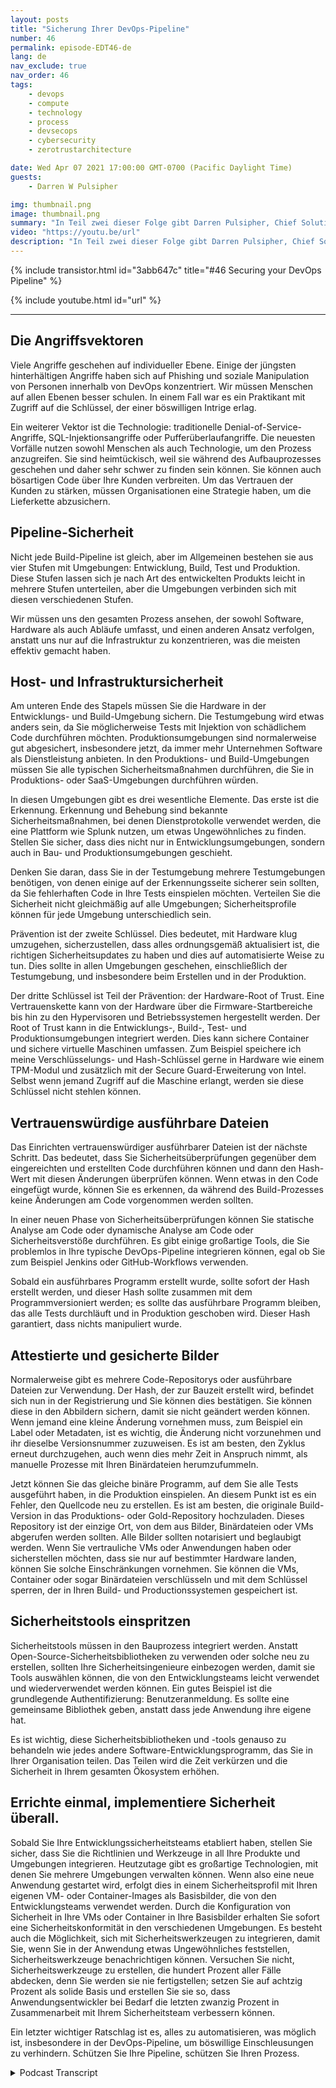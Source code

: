 ```yaml
---
layout: posts
title: "Sicherung Ihrer DevOps-Pipeline"
number: 46
permalink: episode-EDT46-de
lang: de
nav_exclude: true
nav_order: 46
tags:
    - devops
    - compute
    - technology
    - process
    - devsecops
    - cybersecurity
    - zerotrustarchitecture

date: Wed Apr 07 2021 17:00:00 GMT-0700 (Pacific Daylight Time)
guests:
    - Darren W Pulsipher

img: thumbnail.png
image: thumbnail.png
summary: "In Teil zwei dieser Folge gibt Darren Pulsipher, Chief Solution Architect bei Intel, praktische Tipps zum Sichern jeder Phase der DevOps-Pipeline, einschließlich dem Schutz von Hardware- und Software-Stacks mit Hardware-Root-of-Trust, Sicherheitsscans, authentifizierten und verschlüsselten Containern/VMs und mehr."
video: "https://youtu.be/url"
description: "In Teil zwei dieser Folge gibt Darren Pulsipher, Chief Solution Architect bei Intel, praktische Tipps zum Sichern jeder Phase der DevOps-Pipeline, einschließlich dem Schutz von Hardware- und Software-Stacks mit Hardware-Root-of-Trust, Sicherheitsscans, authentifizierten und verschlüsselten Containern/VMs und mehr."
---
```


<div>
{% include transistor.html id="3abb647c" title="#46 Securing your DevOps Pipeline" %}

{% include youtube.html id="url" %}
</div>

---

## Die Angriffsvektoren

Viele Angriffe geschehen auf individueller Ebene. Einige der jüngsten hinterhältigen Angriffe haben sich auf Phishing und soziale Manipulation von Personen innerhalb von DevOps konzentriert. Wir müssen Menschen auf allen Ebenen besser schulen. In einem Fall war es ein Praktikant mit Zugriff auf die Schlüssel, der einer böswilligen Intrige erlag.

Ein weiterer Vektor ist die Technologie: traditionelle Denial-of-Service-Angriffe, SQL-Injektionsangriffe oder Pufferüberlaufangriffe. Die neuesten Vorfälle nutzen sowohl Menschen als auch Technologie, um den Prozess anzugreifen. Sie sind heimtückisch, weil sie während des Aufbauprozesses geschehen und daher sehr schwer zu finden sein können. Sie können auch bösartigen Code über Ihre Kunden verbreiten. Um das Vertrauen der Kunden zu stärken, müssen Organisationen eine Strategie haben, um die Lieferkette abzusichern.

## Pipeline-Sicherheit

Nicht jede Build-Pipeline ist gleich, aber im Allgemeinen bestehen sie aus vier Stufen mit Umgebungen: Entwicklung, Build, Test und Produktion. Diese Stufen lassen sich je nach Art des entwickelten Produkts leicht in mehrere Stufen unterteilen, aber die Umgebungen verbinden sich mit diesen verschiedenen Stufen.

Wir müssen uns den gesamten Prozess ansehen, der sowohl Software, Hardware als auch Abläufe umfasst, und einen anderen Ansatz verfolgen, anstatt uns nur auf die Infrastruktur zu konzentrieren, was die meisten effektiv gemacht haben.

## Host- und Infrastruktursicherheit

Am unteren Ende des Stapels müssen Sie die Hardware in der Entwicklungs- und Build-Umgebung sichern. Die Testumgebung wird etwas anders sein, da Sie möglicherweise Tests mit Injektion von schädlichem Code durchführen möchten. Produktionsumgebungen sind normalerweise gut abgesichert, insbesondere jetzt, da immer mehr Unternehmen Software als Dienstleistung anbieten. In den Produktions- und Build-Umgebungen müssen Sie alle typischen Sicherheitsmaßnahmen durchführen, die Sie in Produktions- oder SaaS-Umgebungen durchführen würden.

In diesen Umgebungen gibt es drei wesentliche Elemente. Das erste ist die Erkennung. Erkennung und Behebung sind bekannte Sicherheitsmaßnahmen, bei denen Dienstprotokolle verwendet werden, die eine Plattform wie Splunk nutzen, um etwas Ungewöhnliches zu finden. Stellen Sie sicher, dass dies nicht nur in Entwicklungsumgebungen, sondern auch in Bau- und Produktionsumgebungen geschieht.

Denken Sie daran, dass Sie in der Testumgebung mehrere Testumgebungen benötigen, von denen einige auf der Erkennungsseite sicherer sein sollten, da Sie fehlerhaften Code in Ihre Tests einspielen möchten. Verteilen Sie die Sicherheit nicht gleichmäßig auf alle Umgebungen; Sicherheitsprofile können für jede Umgebung unterschiedlich sein.

Prävention ist der zweite Schlüssel. Dies bedeutet, mit Hardware klug umzugehen, sicherzustellen, dass alles ordnungsgemäß aktualisiert ist, die richtigen Sicherheitsupdates zu haben und dies auf automatisierte Weise zu tun. Dies sollte in allen Umgebungen geschehen, einschließlich der Testumgebung, und insbesondere beim Erstellen und in der Produktion.

Der dritte Schlüssel ist Teil der Prävention: der Hardware-Root of Trust. Eine Vertrauenskette kann von der Hardware über die Firmware-Startbereiche bis hin zu den Hypervisoren und Betriebssystemen hergestellt werden. Der Root of Trust kann in die Entwicklungs-, Build-, Test- und Produktionsumgebungen integriert werden. Dies kann sichere Container und sichere virtuelle Maschinen umfassen. Zum Beispiel speichere ich meine Verschlüsselungs- und Hash-Schlüssel gerne in Hardware wie einem TPM-Modul und zusätzlich mit der Secure Guard-Erweiterung von Intel. Selbst wenn jemand Zugriff auf die Maschine erlangt, werden sie diese Schlüssel nicht stehlen können.

## Vertrauenswürdige ausführbare Dateien

Das Einrichten vertrauenswürdiger ausführbarer Dateien ist der nächste Schritt. Das bedeutet, dass Sie Sicherheitsüberprüfungen gegenüber dem eingereichten und erstellten Code durchführen können und dann den Hash-Wert mit diesen Änderungen überprüfen können. Wenn etwas in den Code eingefügt wurde, können Sie es erkennen, da während des Build-Prozesses keine Änderungen am Code vorgenommen werden sollten.

In einer neuen Phase von Sicherheitsüberprüfungen können Sie statische Analyse am Code oder dynamische Analyse am Code oder Sicherheitsverstöße durchführen. Es gibt einige großartige Tools, die Sie problemlos in Ihre typische DevOps-Pipeline integrieren können, egal ob Sie zum Beispiel Jenkins oder GitHub-Workflows verwenden.

Sobald ein ausführbares Programm erstellt wurde, sollte sofort der Hash erstellt werden, und dieser Hash sollte zusammen mit dem Programmversioniert werden; es sollte das ausführbare Programm bleiben, das alle Tests durchläuft und in Produktion geschoben wird. Dieser Hash garantiert, dass nichts manipuliert wurde.

## Attestierte und gesicherte Bilder

Normalerweise gibt es mehrere Code-Repositorys oder ausführbare Dateien zur Verwendung. Der Hash, der zur Bauzeit erstellt wird, befindet sich nun in der Registrierung und Sie können dies bestätigen. Sie können diese in den Abbildern sichern, damit sie nicht geändert werden können. Wenn jemand eine kleine Änderung vornehmen muss, zum Beispiel ein Label oder Metadaten, ist es wichtig, die Änderung nicht vorzunehmen und ihr dieselbe Versionsnummer zuzuweisen. Es ist am besten, den Zyklus erneut durchzugehen, auch wenn dies mehr Zeit in Anspruch nimmt, als manuelle Prozesse mit Ihren Binärdateien herumzufummeln.

Jetzt können Sie das gleiche binäre Programm, auf dem Sie alle Tests ausgeführt haben, in die Produktion einspielen. An diesem Punkt ist es ein Fehler, den Quellcode neu zu erstellen. Es ist am besten, die originale Build-Version in das Produktions- oder Gold-Repository hochzuladen. Dieses Repository ist der einzige Ort, von dem aus Bilder, Binärdateien oder VMs abgerufen werden sollten. Alle Bilder sollten notarisiert und beglaubigt werden. Wenn Sie vertrauliche VMs oder Anwendungen haben oder sicherstellen möchten, dass sie nur auf bestimmter Hardware landen, können Sie solche Einschränkungen vornehmen. Sie können die VMs, Container oder sogar Binärdateien verschlüsseln und mit dem Schlüssel sperren, der in Ihren Build- und Productionssystemen gespeichert ist.

## Sicherheitstools einspritzen

Sicherheitstools müssen in den Bauprozess integriert werden. Anstatt Open-Source-Sicherheitsbibliotheken zu verwenden oder solche neu zu erstellen, sollten Ihre Sicherheitsingenieure einbezogen werden, damit sie Tools auswählen können, die von den Entwicklungsteams leicht verwendet und wiederverwendet werden können. Ein gutes Beispiel ist die grundlegende Authentifizierung: Benutzeranmeldung. Es sollte eine gemeinsame Bibliothek geben, anstatt dass jede Anwendung ihre eigene hat.

Es ist wichtig, diese Sicherheitsbibliotheken und -tools genauso zu behandeln wie jedes andere Software-Entwicklungsprogramm, das Sie in Ihrer Organisation teilen. Das Teilen wird die Zeit verkürzen und die Sicherheit in Ihrem gesamten Ökosystem erhöhen.

## Errichte einmal, implementiere Sicherheit überall.

Sobald Sie Ihre Entwicklungssicherheitsteams etabliert haben, stellen Sie sicher, dass Sie die Richtlinien und Werkzeuge in all Ihre Produkte und Umgebungen integrieren. Heutzutage gibt es großartige Technologien, mit denen Sie mehrere Umgebungen verwalten können. Wenn also eine neue Anwendung gestartet wird, erfolgt dies in einem Sicherheitsprofil mit Ihren eigenen VM- oder Container-Images als Basisbilder, die von den Entwicklungsteams verwendet werden. Durch die Konfiguration von Sicherheit in Ihre VMs oder Container in Ihre Basisbilder erhalten Sie sofort eine Sicherheitskonformität in den verschiedenen Umgebungen. Es besteht auch die Möglichkeit, sich mit Sicherheitswerkzeugen zu integrieren, damit Sie, wenn Sie in der Anwendung etwas Ungewöhnliches feststellen, Sicherheitswerkzeuge benachrichtigen können. Versuchen Sie nicht, Sicherheitswerkzeuge zu erstellen, die hundert Prozent aller Fälle abdecken, denn Sie werden sie nie fertigstellen; setzen Sie auf achtzig Prozent als solide Basis und erstellen Sie sie so, dass Anwendungsentwickler bei Bedarf die letzten zwanzig Prozent in Zusammenarbeit mit Ihrem Sicherheitsteam verbessern können.

Ein letzter wichtiger Ratschlag ist es, alles zu automatisieren, was möglich ist, insbesondere in der DevOps-Pipeline, um böswillige Einschleusungen zu verhindern. Schützen Sie Ihre Pipeline, schützen Sie Ihren Prozess.



<details>
<summary> Podcast Transcript </summary>

<p></p>

</details>
